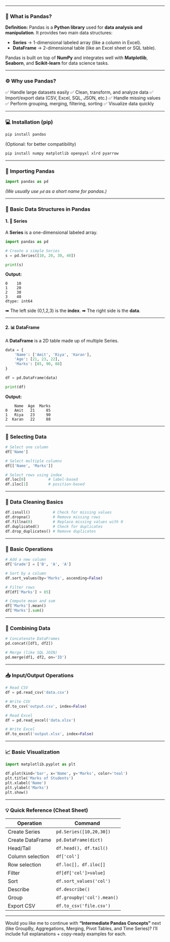 

---

### 🧠 **What is Pandas?**

**Definition:**
Pandas is a **Python library** used for **data analysis and manipulation**.
It provides two main data structures:

* **Series** → 1-dimensional labeled array (like a column in Excel).
* **DataFrame** → 2-dimensional table (like an Excel sheet or SQL table).

Pandas is built on top of **NumPy** and integrates well with **Matplotlib**, **Seaborn**, and **Scikit-learn** for data science tasks.

---

### ⚙️ **Why use Pandas?**

✅ Handle large datasets easily
✅ Clean, transform, and analyze data
✅ Import/export data (CSV, Excel, SQL, JSON, etc.)
✅ Handle missing values
✅ Perform grouping, merging, filtering, sorting
✅ Visualize data quickly

---

### 💻 **Installation (pip)**

```bash
pip install pandas
```

(Optional: for better compatibility)

```bash
pip install numpy matplotlib openpyxl xlrd pyarrow
```

---

### 🧩 **Importing Pandas**

```python
import pandas as pd
```

*(We usually use `pd` as a short name for pandas.)*

---

### 📗 **Basic Data Structures in Pandas**

#### 1. 🧮 **Series**

A **Series** is a one-dimensional labeled array.

```python
import pandas as pd

# Create a simple Series
s = pd.Series([10, 20, 30, 40])

print(s)
```

**Output:**

```
0    10
1    20
2    30
3    40
dtype: int64
```

➡ The left side (0,1,2,3) is the **index**.
➡ The right side is the **data**.

---

#### 2. 📊 **DataFrame**

A **DataFrame** is a 2D table made up of multiple Series.

```python
data = {
    'Name': ['Amit', 'Riya', 'Karan'],
    'Age': [21, 23, 22],
    'Marks': [85, 90, 88]
}

df = pd.DataFrame(data)

print(df)
```

**Output:**

```
    Name  Age  Marks
0   Amit   21     85
1   Riya   23     90
2  Karan   22     88
```

---


### 🎯 **Selecting Data**

```python
# Select one column
df['Name']

# Select multiple columns
df[['Name', 'Marks']]

# Select rows using index
df.loc[0]          # label-based
df.iloc[1]         # position-based
```

---

### 🧹 **Data Cleaning Basics**

```python
df.isnull()          # Check for missing values
df.dropna()          # Remove missing rows
df.fillna(0)         # Replace missing values with 0
df.duplicated()      # Check for duplicates
df.drop_duplicates() # Remove duplicates
```

---

### 🧮 **Basic Operations**

```python
# Add a new column
df['Grade'] = ['B', 'A', 'A']

# Sort by a column
df.sort_values(by='Marks', ascending=False)

# Filter rows
df[df['Marks'] > 85]

# Compute mean and sum
df['Marks'].mean()
df['Marks'].sum()
```

---

### 🔗 **Combining Data**

```python
# Concatenate DataFrames
pd.concat([df1, df2])

# Merge (like SQL JOIN)
pd.merge(df1, df2, on='ID')
```

---

### 📥 **Input/Output Operations**

```python
# Read CSV
df = pd.read_csv('data.csv')

# Write CSV
df.to_csv('output.csv', index=False)

# Read Excel
df = pd.read_excel('data.xlsx')

# Write Excel
df.to_excel('output.xlsx', index=False)
```

---

### 📈 **Basic Visualization**

```python
import matplotlib.pyplot as plt

df.plot(kind='bar', x='Name', y='Marks', color='teal')
plt.title('Marks of Students')
plt.xlabel('Name')
plt.ylabel('Marks')
plt.show()
```

---

### 💡 **Quick Reference (Cheat Sheet)**

| Operation        | Command                    |
| ---------------- | -------------------------- |
| Create Series    | `pd.Series([10,20,30])`    |
| Create DataFrame | `pd.DataFrame(dict)`       |
| Head/Tail        | `df.head(), df.tail()`     |
| Column selection | `df['col']`                |
| Row selection    | `df.loc[], df.iloc[]`      |
| Filter           | `df[df['col']>value]`      |
| Sort             | `df.sort_values('col')`    |
| Describe         | `df.describe()`            |
| Group            | `df.groupby('col').mean()` |
| Export CSV       | `df.to_csv('file.csv')`    |

---

Would you like me to continue with **“Intermediate Pandas Concepts”** next (like GroupBy, Aggregations, Merging, Pivot Tables, and Time Series)?
I’ll include full explanations + copy-ready examples for each.

